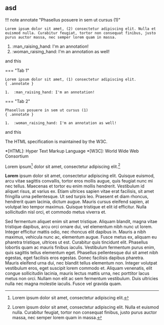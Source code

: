 
## asd

!!! note annotate "Phasellus posuere in sem ut cursus (1)"

    Lorem ipsum dolor sit amet, (2) consectetur adipiscing elit. Nulla et
    euismod nulla. Curabitur feugiat, tortor non consequat finibus, justo
    purus auctor massa, nec semper lorem quam in massa.

1.  :man_raising_hand: I'm an annotation!
2.  :woman_raising_hand: I'm an annotation as well!


and this

=== "Tab 1"

    Lorem ipsum dolor sit amet, (1) consectetur adipiscing elit.
    { .annotate }

    1.  :man_raising_hand: I'm an annotation!

=== "Tab 2"

    Phasellus posuere in sem ut cursus (1)
    { .annotate }

    1.  :woman_raising_hand: I'm an annotation as well!


and this

The HTML specification is maintained by the W3C.

*[HTML]: Hyper Text Markup Language
*[W3C]: World Wide Web Consortium



Lorem ipsum[^1] dolor sit amet, consectetur adipiscing elit.[^2]

**Lorem** ipsum dolor sit amet, consectetur adipiscing elit. Quisque euismod, arcu vitae sagittis convallis, tortor eros mollis augue, quis feugiat nunc mi nec tellus. Maecenas et tortor eu enim mollis hendrerit. Vestibulum id aliquet risus, at varius ex. Etiam ultrices sapien vitae erat facilisis, sit amet fringilla urna pellentesque. Ut sed turpis leo. Praesent et diam rhoncus, hendrerit quam lacinia, dictum augue. Mauris cursus eleifend sapien, at volutpat leo tempor maximus. Quisque tristique et elit id efficitur. Nulla sollicitudin nisl orci, et commodo metus viverra et.

Sed fermentum aliquet enim sit amet tristique. Aliquam blandit, magna vitae tristique dapibus, arcu orci ornare dui, vel elementum nibh nunc ut lorem. Integer efficitur mattis odio, nec rhoncus elit dapibus in. Mauris a nibh maximus, vehicula nunc ac, elementum augue. Fusce metus ex, aliquam eu pharetra tristique, ultrices ut est. Curabitur quis tincidunt elit. Phasellus lobortis quam ac mauris finibus iaculis. Vestibulum fermentum purus enim, quis sagittis tellus elementum eget. Phasellus pellentesque dui sit amet nibh egestas, eget facilisis eros egestas. Donec facilisis dapibus pharetra. Mauris eleifend urna dui, nec blandit tellus elementum non. Integer volutpat vestibulum eros, eget suscipit lorem commodo et. Aliquam venenatis, elit congue sollicitudin lacinia, mauris lectus mattis urna, nec porttitor lacus metus non orci. Nullam non elit ac sem fermentum vestibulum. Duis ultricies nulla nec magna molestie iaculis. Fusce vel gravida quam. 


[^1]: Lorem ipsum dolor sit amet, consectetur adipiscing elit.

[^2]:
    Lorem ipsum dolor sit amet, consectetur adipiscing elit. Nulla et euismod
    nulla. Curabitur feugiat, tortor non consequat finibus, justo purus auctor
    massa, nec semper lorem quam in massa.

